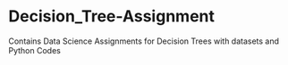 # Decision_Tree-Assignment
Contains Data Science Assignments for Decision Trees with datasets and Python Codes

